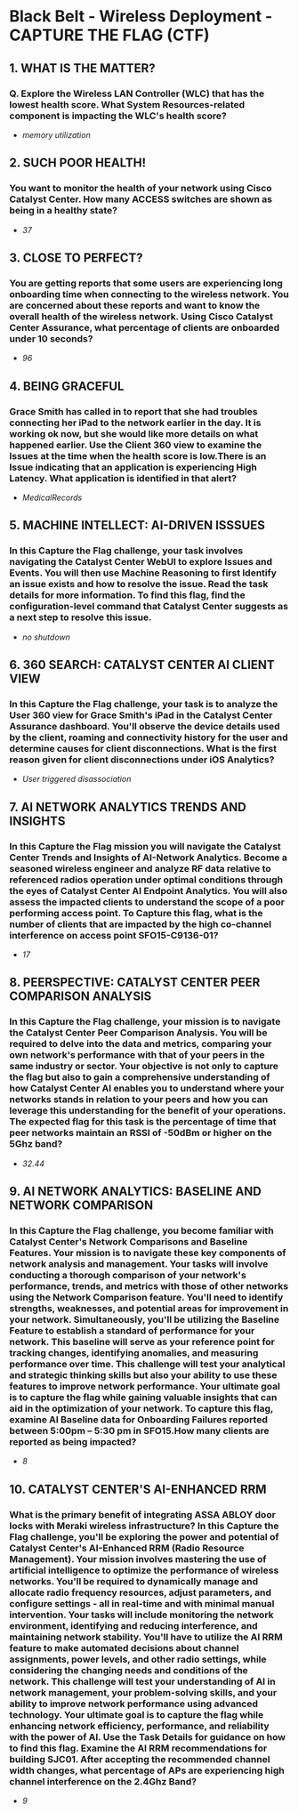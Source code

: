 # Black Belt - Wireless Deployment - CAPTURE THE FLAG (CTF)


## 1. WHAT IS THE MATTER?
### Q. Explore the Wireless LAN Controller (WLC) that has the lowest health score. What System Resources-related component is impacting the WLC's health score?

* *memory utilization* 


## 2. SUCH POOR HEALTH! 

### You want to monitor the health of your network using Cisco Catalyst Center. How many ACCESS switches are shown as being in a healthy state?

* *37*

## 3. CLOSE TO PERFECT? 

### You are getting reports that some users are experiencing long onboarding time when connecting to the wireless network. You are concerned about these reports and want to know the overall health of the wireless network. Using Cisco Catalyst Center Assurance, what percentage of clients are onboarded under 10 seconds?

* *96*


## 4. BEING GRACEFUL 

### Grace Smith has called in to report that she had troubles connecting her iPad to the network earlier in the day. It is working ok now, but she would like more details on what happened earlier. Use the Client 360 view to examine the Issues at the time when the health score is low.There is an Issue indicating that an application is experiencing High Latency. What application is identified in that alert?

* *MedicalRecords*


## 5. MACHINE INTELLECT: AI-DRIVEN ISSSUES 

### In this Capture the Flag challenge, your task involves navigating the Catalyst Center WebUI to explore Issues and Events. You will then use Machine Reasoning to first Identify an issue exists and how to resolve the issue. Read the task details for more information. To find this flag, find the configuration-level command that Catalyst Center suggests as a next step to resolve this issue.

* *no shutdown*


## 6. 360 SEARCH: CATALYST CENTER AI CLIENT VIEW 

### In this Capture the Flag challenge, your task is to analyze the User 360 view for Grace Smith's iPad in the Catalyst Center Assurance dashboard. You'll observe the device details used by the client, roaming and connectivity history for the user and determine causes for client disconnections. What is the first reason given for client disconnections under iOS Analytics?

* *User triggered disassociation*


## 7. AI NETWORK ANALYTICS TRENDS AND INSIGHTS

### In this Capture the Flag mission you will navigate the Catalyst Center Trends and Insights of AI-Network Analytics. Become a seasoned wireless engineer and analyze RF data relative to referenced radios operation under optimal conditions through the eyes of Catalyst Center AI Endpoint Analytics. You will also assess the impacted clients to understand the scope of a poor performing access point. To Capture this flag, what is the number of clients that are impacted by the high co-channel interference on access point SFO15-C9136-01?

* *17*

## 8. PEERSPECTIVE: CATALYST CENTER PEER COMPARISON ANALYSIS 

### In this Capture the Flag challenge, your mission is to navigate the Catalyst Center Peer Comparison Analysis. You will be required to delve into the data and metrics, comparing your own network's performance with that of your peers in the same industry or sector. Your objective is not only to capture the flag but also to gain a comprehensive understanding of how Catalyst Center AI enables you to understand where your networks stands in relation to your peers and how you can leverage this understanding for the benefit of your operations. The expected flag for this task is the percentage of time that peer networks maintain an RSSI of -50dBm or higher on the 5Ghz band?

* *32.44* 

## 9. AI NETWORK ANALYTICS: BASELINE AND NETWORK COMPARISON

### In this Capture the Flag challenge, you become familiar with Catalyst Center's Network Comparisons and Baseline Features. Your mission is to navigate these key components of network analysis and management. Your tasks will involve conducting a thorough comparison of your network's performance, trends, and metrics with those of other networks using the Network Comparison feature. You'll need to identify strengths, weaknesses, and potential areas for improvement in your network. Simultaneously, you'll be utilizing the Baseline Feature to establish a standard of performance for your network. This baseline will serve as your reference point for tracking changes, identifying anomalies, and measuring performance over time. This challenge will test your analytical and strategic thinking skills but also your ability to use these features to improve network performance. Your ultimate goal is to capture the flag while gaining valuable insights that can aid in the optimization of your network. To capture this flag, examine AI Baseline data for Onboarding Failures reported between 5:00pm – 5:30 pm in SFO15.How many clients are reported as being impacted?

* *8*


## 10. CATALYST CENTER'S AI-ENHANCED RRM 

### What is the primary benefit of integrating ASSA ABLOY door locks with Meraki wireless infrastructure? In this Capture the Flag challenge, you'll be exploring the power and potential of Catalyst Center's AI-Enhanced RRM (Radio Resource Management). Your mission involves mastering the use of artificial intelligence to optimize the performance of wireless networks. You'll be required to dynamically manage and allocate radio frequency resources, adjust parameters, and configure settings - all in real-time and with minimal manual intervention. Your tasks will include monitoring the network environment, identifying and reducing interference, and maintaining network stability. You'll have to utilize the AI RRM feature to make automated decisions about channel assignments, power levels, and other radio settings, while considering the changing needs and conditions of the network. This challenge will test your understanding of AI in network management, your problem-solving skills, and your ability to improve network performance using advanced technology. Your ultimate goal is to capture the flag while enhancing network efficiency, performance, and reliability with the power of AI. Use the Task Details for guidance on how to find this flag. Examine the AI RRM recommendations for building SJC01. After accepting the recommended channel width changes, what percentage of APs are experiencing high channel interference on the 2.4Ghz Band?

* *9*